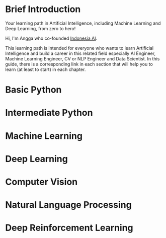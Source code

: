 # Brief Introduction

Your learning path in Artificial Intelligence, including Machine Learning and Deep Learning, from zero to hero!

Hi, I'm Angga who co-founded <a href="http://aiforindonesia.org/" target="_blank">Indonesia AI</a>. 

This learning path is intended for everyone who wants to learn Artificial Intelligence and build a career in this related field especially AI Engineer, Machine Learning Engineer, CV or NLP Engineer and Data Scientist. In this guide, there is a corresponding link in each section that will help you to learn (at least to start) in each chapter.

# Basic Python

# Intermediate Python

# Machine Learning

# Deep Learning

# Computer Vision

# Natural Language Processing

# Deep Reinforcement Learning
